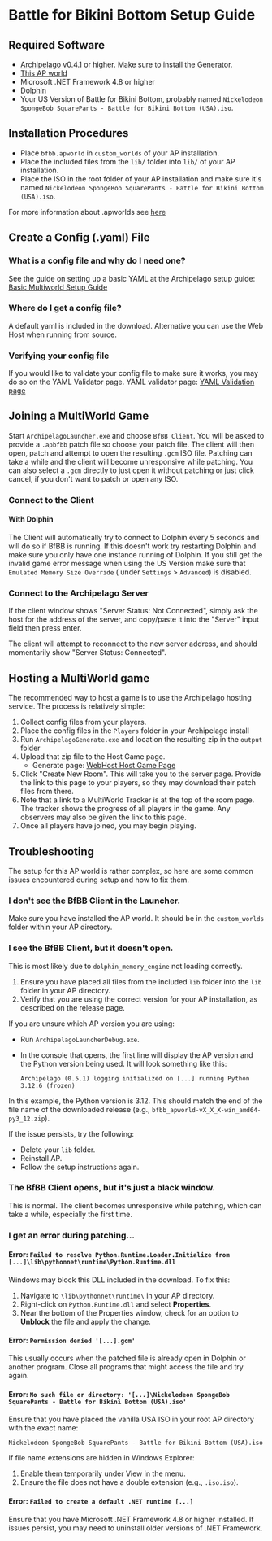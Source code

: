 # Battle for Bikini Bottom Setup Guide

## Required Software

- [Archipelago](https://github.com/ArchipelagoMW/Archipelago/releases) v0.4.1 or higher. Make sure to install the
  Generator.
- [This AP world](https://github.com/Cyb3RGER/bfbb_ap_world/releases)
- Microsoft .NET Framework 4.8 or higher
- [Dolphin](https://dolphin-emu.org/download/)
- Your US Version of Battle for Bikini Bottom, probably
  named ``Nickelodeon SpongeBob SquarePants - Battle for Bikini Bottom (USA).iso``.

## Installation Procedures

- Place ``bfbb.apworld`` in ``custom_worlds`` of your AP installation.
- Place the included files from the ``lib/`` folder into ``lib/`` of your AP installation.
- Place the ISO in the root folder of your AP installation and make sure it's
  named ``Nickelodeon SpongeBob SquarePants - Battle for Bikini Bottom (USA).iso``.

For more information about .apworlds
see [here](https://github.com/ArchipelagoMW/Archipelago/blob/main/docs/apworld%20specification.md)

## Create a Config (.yaml) File

### What is a config file and why do I need one?

See the guide on setting up a basic YAML at the Archipelago setup
guide: [Basic Multiworld Setup Guide](https://archipelago.gg/tutorial/Archipelago/setup/en)

### Where do I get a config file?

A default yaml is included in the download. Alternative you can use the Web Host when running from source.

### Verifying your config file

If you would like to validate your config file to make sure it works, you may do so on the YAML Validator page. YAML
validator page: [YAML Validation page](https://archipelago.gg/mysterycheck)

## Joining a MultiWorld Game

Start ``ArchipelagoLauncher.exe`` and choose ``BfBB Client``. You will be asked to provide a ``.apbfbb`` patch file so
choose your patch file. The client will then open, patch and attempt to open the resulting ``.gcm`` ISO file. Patching
can take a while and the client will become unresponsive while patching. You can also select a ``.gcm`` directly to just
open it without patching or just click cancel, if you don't want to patch or open any ISO.

### Connect to the Client

#### With Dolphin

The Client will automatically try to connect to Dolphin every 5 seconds and will do so if BfBB is running. If this
doesn't work try restarting Dolphin and make sure you only have one instance running of Dolphin. If you still get the
invalid game error message when using the US Version make sure that ``Emulated Memory Size Override`` (
under ``Settings`` > ``Advanced``) is disabled.

### Connect to the Archipelago Server

If the client window shows "Server Status: Not Connected", simply ask the host for the address of the server, and
copy/paste it into the "Server" input field then press enter.

The client will attempt to reconnect to the new server address, and should momentarily show "Server Status: Connected".

## Hosting a MultiWorld game

The recommended way to host a game is to use the Archipelago hosting service. The process is relatively simple:

1. Collect config files from your players.
2. Place the config files in the ``Players`` folder in your Archipelago install
3. Run ``ArchipelagoGenerate.exe`` and location the resulting zip in the ``output`` folder
4. Upload that zip file to the Host Game page.
    - Generate page: [WebHost Host Game Page](https://archipelago.gg/uploads)
5. Click "Create New Room". This will take you to the server page. Provide the link to this page to your players, so
   they may download their patch files from there.
6. Note that a link to a MultiWorld Tracker is at the top of the room page. The tracker shows the progress of all
   players in the game. Any observers may also be given the link to this page.
7. Once all players have joined, you may begin playing.

## Troubleshooting

The setup for this AP world is rather complex, so here are some common issues encountered during setup and how to fix
them.

### I don't see the BfBB Client in the Launcher.

Make sure you have installed the AP world. It should be in the `custom_worlds` folder within your AP directory.

### I see the BfBB Client, but it doesn't open.

This is most likely due to `dolphin_memory_engine` not loading correctly.

1. Ensure you have placed all files from the included `lib` folder into the `lib` folder in your AP directory.
2. Verify that you are using the correct version for your AP installation, as described on the release page.

If you are unsure which AP version you are using:

- Run `ArchipelagoLauncherDebug.exe`.
- In the console that opens, the first line will display the AP version and the Python version being used. It will look
  something like this:

    ```plaintext
    Archipelago (0.5.1) logging initialized on [...] running Python 3.12.6 (frozen)
    ```

In this example, the Python version is 3.12. This should match the end of the file name of the downloaded release (e.g.,
`bfbb_apworld-vX_X_X-win_amd64-py3_12.zip`).

If the issue persists, try the following:

- Delete your `lib` folder.
- Reinstall AP.
- Follow the setup instructions again.

### The BfBB Client opens, but it's just a black window.

This is normal. The client becomes unresponsive while patching, which can take a while, especially the first time.

### I get an error during patching...

#### Error: `Failed to resolve Python.Runtime.Loader.Initialize from [...]\lib\pythonnet\runtime\Python.Runtime.dll`

Windows may block this DLL included in the download. To fix this:

1. Navigate to `\lib\pythonnet\runtime\` in your AP directory.
2. Right-click on `Python.Runtime.dll` and select **Properties**.
3. Near the bottom of the Properties window, check for an option to **Unblock** the file and apply the change.

#### Error: `Permission denied '[...].gcm'`

This usually occurs when the patched file is already open in Dolphin or another program. Close all programs that might access the file and try again.

#### Error: `No such file or directory: '[...]\Nickelodeon SpongeBob SquarePants - Battle for Bikini Bottom (USA).iso'`

Ensure that you have placed the vanilla USA ISO in your root AP directory with the exact name:

```plaintext
Nickelodeon SpongeBob SquarePants - Battle for Bikini Bottom (USA).iso
```

If file name extensions are hidden in Windows Explorer:

1. Enable them temporarily under View in the menu.
2. Ensure the file does not have a double extension (e.g., ``.iso.iso``).

#### Error: `Failed to create a default .NET runtime [...]`

Ensure that you have Microsoft .NET Framework 4.8 or higher installed. If issues persist, you may need to uninstall
older versions of .NET Framework.
